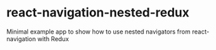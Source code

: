 # react-navigation-nested-redux
Minimal example app to show how to use nested navigators from react-navigation with Redux
